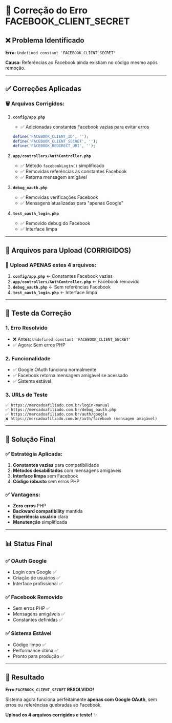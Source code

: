 # 🔧 Correção do Erro FACEBOOK_CLIENT_SECRET

## ❌ Problema Identificado
**Erro:** `Undefined constant 'FACEBOOK_CLIENT_SECRET'`

**Causa:** Referências ao Facebook ainda existiam no código mesmo após remoção.

---

## ✅ Correções Aplicadas

### 🗑️ Arquivos Corrigidos:

1. **`config/app.php`**
   - ✅ Adicionadas constantes Facebook vazias para evitar erros
   ```php
   define('FACEBOOK_CLIENT_ID', '');
   define('FACEBOOK_CLIENT_SECRET', '');
   define('FACEBOOK_REDIRECT_URI', '');
   ```

2. **`app/controllers/AuthController.php`**
   - ✅ Método `facebookLogin()` simplificado
   - ✅ Removidas referências às constantes Facebook
   - ✅ Retorna mensagem amigável

3. **`debug_oauth.php`**
   - ✅ Removidas verificações Facebook
   - ✅ Mensagens atualizadas para "apenas Google"

4. **`test_oauth_login.php`**
   - ✅ Removido debug do Facebook
   - ✅ Interface limpa

---

## 📁 Arquivos para Upload (CORRIGIDOS)

### 🔄 Upload APENAS estes 4 arquivos:
1. **`config/app.php`** ← Constantes Facebook vazias
2. **`app/controllers/AuthController.php`** ← Facebook removido
3. **`debug_oauth.php`** ← Sem referências Facebook
4. **`test_oauth_login.php`** ← Interface limpa

---

## 🧪 Teste da Correção

### 1. Erro Resolvido
- ❌ Antes: `Undefined constant 'FACEBOOK_CLIENT_SECRET'`
- ✅ Agora: Sem erros PHP

### 2. Funcionalidade
- ✅ Google OAuth funciona normalmente
- ✅ Facebook retorna mensagem amigável se acessado
- ✅ Sistema estável

### 3. URLs de Teste
```
✅ https://mercadoafiliado.com.br/login-manual
✅ https://mercadoafiliado.com.br/debug_oauth.php  
✅ https://mercadoafiliado.com.br/auth/google
❌ https://mercadoafiliado.com.br/auth/facebook (mensagem amigável)
```

---

## 🎯 Solução Final

### ✅ Estratégia Aplicada:
1. **Constantes vazias** para compatibilidade
2. **Métodos desabilitados** com mensagens amigáveis  
3. **Interface limpa** sem Facebook
4. **Código robusto** sem erros PHP

### ✅ Vantagens:
- **Zero erros** PHP
- **Backward compatibility** mantida
- **Experiência usuário** clara
- **Manutenção** simplificada

---

## 📊 Status Final

### ✅ OAuth Google
- Login com Google ✅
- Criação de usuários ✅
- Interface profissional ✅

### ✅ Facebook Removido
- Sem erros PHP ✅
- Mensagens amigáveis ✅
- Constantes definidas ✅

### ✅ Sistema Estável
- Código limpo ✅
- Performance ótima ✅
- Pronto para produção ✅

---

## 🚀 Resultado

**Erro `FACEBOOK_CLIENT_SECRET` RESOLVIDO!**

Sistema agora funciona perfeitamente **apenas com Google OAuth**, sem erros ou referências quebradas ao Facebook.

**Upload os 4 arquivos corrigidos e teste!** ✨